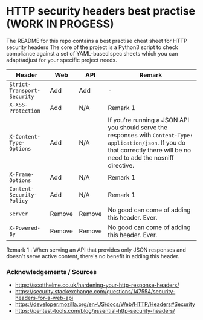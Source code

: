 # HTTP security headers best practise (WORK IN PROGESS)
The README for this repo contains a best practise cheat sheet for HTTP security headers
The core of the project is a Python3 script to check compliance against a set of YAML-based spec sheets which you can adapt/adjust for your specific project needs.


| Header                      |  Web            |  API  | Remark
|-----------------------------|-----------------|-------|------------
| `Strict-Transport-Security` | Add             | Add   | -
| `X-XSS-Protection`          | Add             | N/A   | Remark 1
| `X-Content-Type-Options`    | Add             | N/A   | If you're running a JSON API you should serve the responses with `Content-Type: application/json`. If you do that correctly there will be no need to add the nosniff directive.
| `X-Frame-Options`           | Add             | N/A   | Remark 1
| `Content-Security-Policy`   | Add             | N/A   | Remark 1
| `Server`                    | Remove          | Remove | No good can come of adding this header. Ever.
| `X-Powered-By`              | Remove          | Remove | No good can come of adding this header. Ever.


Remark 1 : When serving an API that provides only JSON responses and doesn't serve active content, there's no benefit in adding this header.

### Acknowledgements / Sources
- https://scotthelme.co.uk/hardening-your-http-response-headers/
- https://security.stackexchange.com/questions/147554/security-headers-for-a-web-api
- https://developer.mozilla.org/en-US/docs/Web/HTTP/Headers#Security
- https://pentest-tools.com/blog/essential-http-security-headers/
